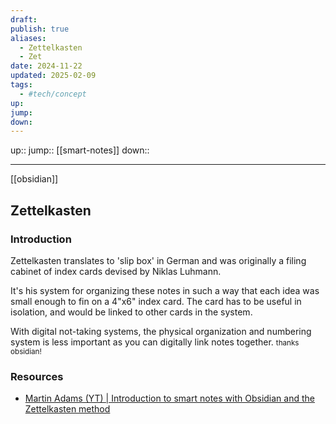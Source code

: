 ```yaml
---
draft: 
publish: true
aliases:
  - Zettelkasten
  - Zet
date: 2024-11-22
updated: 2025-02-09
tags:
  - #tech/concept
up: 
jump: 
down: 
---
```


up::
jump:: [[smart-notes]]
down::

---

[[obsidian]]

## Zettelkasten

### Introduction

Zettelkasten translates to 'slip box' in German and was originally a filing cabinet of index cards devised by Niklas Luhmann.

It's his system for organizing these notes in such a way that each idea was small enough to fin on a 4"x6" index card. The card has to be useful in isolation, and would be linked to other cards in the system.

With digital not-taking systems, the physical organization and numbering system is less important as you can digitally link notes together. <small>thanks obsidian!</small>

### Resources

- [Martin Adams (YT) | Introduction to smart notes with Obsidian and the Zettelkasten method](https://youtu.be/Etr_Wyfpyvk?list=TLPQMDQwNjIwMjHBCu4OmoliIg)

